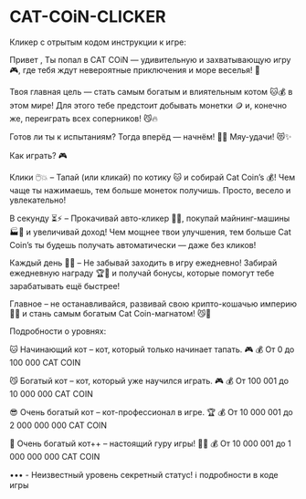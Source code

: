 # CAT-COiN-CLICKER
Кликер с отрытым кодом 
инструкции к игре:

Привет , Ты попал в CAT COiN — удивительную и захватывающую игру 🎮, где тебя ждут невероятные приключения и море веселья! 🌟  

Твоя главная цель — стать самым богатым и влиятельным котом 🐱💰 в этом мире! Для этого тебе предстоит добывать монетки 🪙 и, конечно же, переиграть всех соперников! 😼🔥  

Готов ли ты к испытаниям? Тогда вперёд — начнём! 🚀💥 Мяу-удачи! 😻✨



Как играть? 🎮  

Клики 🖱️💥 – Тапай (или кликай) по котику 🐱 и собирай Cat Coin’s 💰! Чем чаще ты нажимаешь, тем больше монеток получишь. Просто, весело и увлекательно!  

В секунду ⏳⚡️ – Прокачивай авто-кликер 🤖✨, покупай майнинг-машины 🏭🚀 и увеличивай доход! Чем мощнее твои улучшения, тем больше Cat Coin’s ты будешь получать автоматически — даже без кликов!  

Каждый день 📅🎁 – Не забывай заходить в игру ежедневно! Забирай ежедневную награду 🏆💎 и получай бонусы, которые помогут тебе зарабатывать ещё быстрее!  

Главное – не останавливайся, развивай свою крипто-кошачью империю 🐾🚀 и стань самым богатым Cat Coin-магнатом! 😼💎



Подробности о уровнях:

🐱 Начинающий кот – кот, который только начинает тапать. 🎮 💰 От 0 до 100 000 CAT COIN
           
😼 Богатый кот – кот, который уже научился играть. 🎮 💰 От 100 001 до 10 000 000 CAT COIN
          
😎 Очень богатый кот – кот-профессионал в игре. 🏆 💰 От 10 000 001 до 2 000 000 000 CAT COIN
     
🚀 Очень богатый кот++ – настоящий гуру игры! 🐾💎 💰 От 10 000 001 до 1 000 000 000 CAT COIN
        
••• -  Неизвестный уровень  секретный статус! ℹ️ подробности в коде игры
